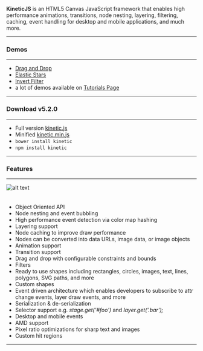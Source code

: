 <p class="lead">
	<strong>KineticJS</strong> is an HTML5 Canvas JavaScript framework that enables high performance animations, transitions, node nesting, layering, filtering, caching, event handling for desktop and mobile applications, and much more.
</p>

<hr/>
<h3>Demos</h3>
<hr/>

* [Drag and Drop](http://lavrton.github.io/KineticJS/Drag_and_Drop/Drag_and_Drop.html)
* [Elastic Stars](http://lavrton.github.io/KineticJS/Sandbox/Elastic_Stars.html)
* [Invert Filter](http://lavrton.github.io/KineticJS/Filters/Invert.html)
* a lot of demos available on [Tutorials Page](http://lavrton.github.io/KineticJS/Getting_Started.html)

<hr/>
<h3>Download v5.2.0</h3>
<hr/>

* Full version [kinetic.js](https://cdn.rawgit.com/lavrton/KineticJS/v5.2.0/kinetic.js)
* Minified [kinetic.min.js](https://cdn.rawgit.com/lavrton/KineticJS/v5.2.0/kinetic.min.js)
* `bower install kinetic`
* `npm install kinetic`

<hr/>
<h3>Features</h3>
<hr/>

<img src="img/app-thumbs.png" alt="alt text" class="img-responsive pull-right"  style="margin-bottom:20px;">

* Object Oriented API
* Node nesting and event bubbling
* High performance event detection via color map hashing
* Layering support
* Node caching to improve draw performance
* Nodes can be converted into data URLs, image data, or image objects
* Animation support
* Transition support
* Drag and drop with configurable constraints and bounds
* Filters
* Ready to use shapes including rectangles, circles, images, text, lines, polygons, SVG paths, and more
* Custom shapes
* Event driven architecture which enables developers to subscribe to attr change events, layer draw events, and more
* Serialization & de-serialization
* Selector support e.g. _stage.get('#foo')_ and _layer.get('.bar');_
* Desktop and mobile events
* AMD support
* Pixel ratio optimizations for sharp text and images
* Custom hit regions

<div class="clear"></div>
<hr/>

<!-- Google Code -->
<script type="text/javascript">
var google_conversion_id = 983836026;
var google_custom_params = window.google_tag_params;
var google_remarketing_only = true;
</script>

<script type="text/javascript" src="//www.googleadservices.com/pagead/conversion.js">
</script>
<noscript>
<div style="display:inline;">
<img height="1" width="1" style="border-style:none;" alt="" src="//googleads.g.doubleclick.net/pagead/viewthroughconversion/983836026/?value=0&amp;guid=ON&amp;script=0"/>
</div>
</noscript>